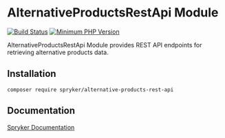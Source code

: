 # AlternativeProductsRestApi Module
[![Build Status](https://travis-ci.org/spryker/alternative-products-rest-api.svg)](https://travis-ci.org/spryker/alternative-products-rest-api)
[![Minimum PHP Version](https://img.shields.io/badge/php-%3E%3D%207.3-8892BF.svg)](https://php.net/)

AlternativeProductsRestApi Module provides REST API endpoints for retrieving alternative products data.

## Installation

```
composer require spryker/alternative-products-rest-api
```

## Documentation

[Spryker Documentation](https://academy.spryker.com/developing_with_spryker/module_guide/modules.html)
